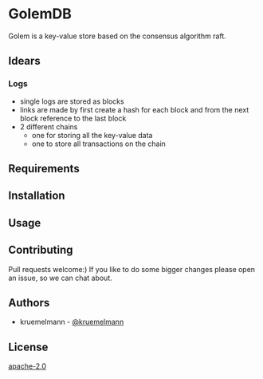 # GolemDB

Golem is a key-value store based on the consensus algorithm raft.

## Idears

### Logs
- single logs are stored as blocks
- links are made by first create a hash for each block and from the next block reference to the last block
- 2 different chains
    - one for storing all the key-value data
    - one to store all transactions on the chain

## Requirements


## Installation


## Usage


## Contributing

Pull requests welcome:)
If you like to do some bigger changes please open an issue, so we can chat about.

## Authors

* kruemelmann - [@kruemelmann](https://github.com/kruemelmann/)

## License
[apache-2.0](https://choosealicense.com/licenses/apache-2.0/)


